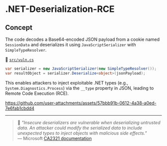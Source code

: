 # .NET-Deserialization-RCE

## Concept

The code decodes a Base64-encoded JSON payload from a cookie named `SessionData` and deserializes it using `JavaScriptSerializer` with `SimpleTypeResolver`.

📄 [`src/vuln.cs`](src/vuln.cs)

```csharp
var serializer = new JavaScriptSerializer(new SimpleTypeResolver());
var resultObject = serializer.Deserialize<object>(jsonPayload);
```

This enables attackers to inject exploitable .NET types (e.g., `System.Diagnostics.Process`) via the `__type` property in JSON, leading to Remote Code Execution (RCE).

https://github.com/user-attachments/assets/57bbb91b-0612-4a38-a0ed-7e6fab1cbdd4

---
> 💬 *"Insecure deserializers are vulnerable when deserializing untrusted data. An attacker could modify the serialized data to include unexpected types to inject objects with malicious side effects."*  
> — Microsoft [CA2321 documentation](https://learn.microsoft.com/en-us/dotnet/fundamentals/code-analysis/quality-rules/ca2321)
